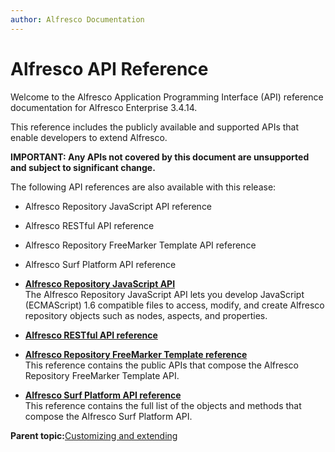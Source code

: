 ```yaml
---
author: Alfresco Documentation
---
```


# Alfresco API Reference

Welcome to the Alfresco Application Programming Interface \(API\) reference documentation for Alfresco Enterprise 3.4.14.

This reference includes the publicly available and supported APIs that enable developers to extend Alfresco.

**IMPORTANT: Any APIs not covered by this document are unsupported and subject to significant change.**

The following API references are also available with this release:

-   Alfresco Repository JavaScript API reference
-   Alfresco RESTful API reference
-   Alfresco Repository FreeMarker Template API reference
-   Alfresco Surf Platform API reference

-   **[Alfresco Repository JavaScript API](../concepts/API-JS-intro.md)**  
The Alfresco Repository JavaScript API lets you develop JavaScript \(ECMAScript\) 1.6 compatible files to access, modify, and create Alfresco repository objects such as nodes, aspects, and properties.
-   **[Alfresco RESTful API reference](../references/RESTful-intro.md)**  

-   **[Alfresco Repository FreeMarker Template reference](../references/APIfreemarker-intro.md)**  
This reference contains the public APIs that compose the Alfresco Repository FreeMarker Template API.
-   **[Alfresco Surf Platform API reference](../references/APISurfPlatform-intro.md)**  
This reference contains the full list of the objects and methods that compose the Alfresco Surf Platform API.

**Parent topic:**[Customizing and extending](../concepts/ch-customize.md)

